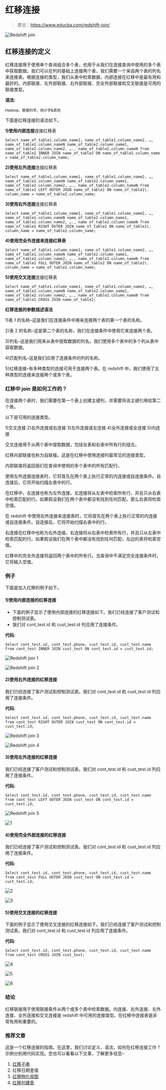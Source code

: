 # 红移连接

> 原文：<https://www.educba.com/redshift-join/>

![Redshift join](img/2c0f0d88b9b49f2dccfbad65f3778579.png)



## 红移连接的定义

红移连接用于使用单个查询组合多个表，也用于从我们在连接查询中使用的多个表中获取数据。我们可以在列的基础上连接两个表，我们需要一个来自两个表的列名来连接表。根据连接的类型，我们从表中检索数据，内部连接在红移中是最有用和最好的。内部联接、左外部联接、右外部联接、完全外部联接和交叉联接是可用的联接类型。

**语法:**

<small>Hadoop、数据科学、统计学&其他</small>

下面是红移连接的语法如下。

**1)使用内部连接**连接红移表

`Select name_of_table1.column_name1, name_of_table1.column_name2, …, name_of_table1.column_nameN name_of_table2.column_name1, name_of_table2.column_name2, …., name_of_table2.column_nameN from name_of_table1 INNER JOIN name_of_table2 ON name_of_table1.column_name = name_of_table2.column_name;`

**2)使用左外连接**连接红移表

`Select name_of_table1.column_name1, name_of_table1.column_name2, …, name_of_table1.column_nameN name_of_table2.column_name1, name_of_table2.column_name2, …., name_of_table2.column_nameN from name_of_table1 LEFT OUTER JOIN name_of_table2 ON name_of_table1\. column_name = name_of_table2.column_name;`

**3)使用右外连接**连接红移表

`Select name_of_table1.column_name1, name_of_table1.column_name2, …, name_of_table1.column_nameN name_of_table2.column_name1, name_of_table2.column_name2, …., name_of_table2.column_nameN from name_of_table1 RIGHT OUTER JOIN name_of_table2 ON name_of_table1\. column_name = name_of_table2.column_name;`

**4)使用完全外连接来连接红移表**

`Select name_of_table1.column_name1, name_of_table1.column_name2, …, name_of_table1.column_nameN name_of_table2.column_name1, name_of_table2.column_name2, …., name_of_table2.column_nameN from name_of_table1 FULL OUTER JOIN name_of_table2 ON name_of_table1\. column_name = name_of_table2.column_name;`

**5)使用交叉连接**连接红移表

`Select name_of_table1.column_name1, name_of_table1.column_name2, …, name_of_table1.column_nameN name_of_table2.column_name1, name_of_table2.column_name2, …., name_of_table2.column_nameN from name_of_table1 CROSS JOIN name_of_table2;`

**红移连接的参数描述语法**

1)表 1 的名称–这是我们在连接条件中用来连接两个表的第一个表的名称。

2)表 2 的名称–这是第二个表的名称，我们在连接条件中使用它来连接两个表。

3)列名–这是我们用来从表中提取数据的列名。我们使用多个表中的多个列从表中获取数据。

4)匹配列名–这是我们应用了连接条件的列的名称。

5)红移连接–有多种类型的连接可用于连接两个表。在 redshift 中，我们使用了五种类型的连接来连接两个或多个表。

### 红移中 join 是如何工作的？

在连接两个表时，我们需要在第一个表上创建主键列，并需要将该主键引用给第二个表。

以下是可用的连接类型。

1)交叉连接
2)右外连接或右连接
3)左外连接或左连接
4)全外连接或全连接
5)内连接

交叉连接用于从两个表中提取数据，包括左表和右表中所有行的组合。

红移内部联接也称为自联接。这是在红移中使用连接时最常见的连接类型。

内部联接将返回我们在查询中使用的多个表中的所有匹配行。

使用左外连接连接表时，它将首先在两个表上执行正常的内连接或自连接条件。自连接后，它将开始扫描左表中的行。

在红移中，左连接也称为左外连接。左连接将从左表中检索所有行，并且只从右表中检索匹配的行。如果假设我们在两个表中都没有找到任何匹配，那么右表将检索空值。

在 redshift 中使用右外连接来连接表时，它将首先在两个表上执行正常的内连接或自连接条件。自连接后，它将开始扫描右表中的行。

右连接在红移中也称为右外连接。右连接将从右表中检索所有行，并且只从左表中检索匹配的行。如果假设我们在两个表中都没有找到任何匹配，左边的表将检索空值。

红移中的完全外连接将返回两个表中的所有行。当查询中不满足完全连接条件时，它将输入空值。

### 例子

下面是加入红移的例子如下。

#### 1)使用内部连接的红移连接

*   下面的例子显示了使用内部连接的红移连接如下。我们已经连接了客户测试和控制测试表。
*   我们对 cont_test.id 和 cust_test.id 列应用了连接条件。

**代码:**

`Select cont_test.id, cont_test.phone, cust_test.id, cust_test.name from cont_test INNER JOIN cust_test ON cont_test.id = cust_test.id;`

![Redshift join 1](img/590ffb84538d2b7c4f1b64866b229917.png)



![Redshift join 2](img/b3886028ea7cd2652dba3e6aee197788.png)



#### 2)使用右外连接的红移连接

我们已经连接了客户测试和控制测试表。我们对 cont_test.id 和 cust_test.id 列应用了连接条件。

**代码:**

`Select cont_test.id, cont_test.phone, cust_test.id, cust_test.name from cont_test RIGHT OUTER JOIN cust_test ON cont_test.id = cust_test.id;`

![Redshift join 3](img/2bead7a1fe08083da91e015dd14ce2b5.png)



![Redshift join 4](img/fef5e568188a801e681a5d7df799a74e.png)



#### 3)使用左外连接的红移连接

我们已经连接了客户测试和控制测试表。我们对 cont_test.id 和 cust_test.id 列应用了连接条件。

**代码:**

`Select cont_test.id, cont_test.phone, cust_test.id, cust_test.name from cont_test LEFT OUTER JOIN cust_test ON cont_test.id = cust_test.id;`

![Redshift join 5](img/7e6c8841982269610e3c0dbb2371347b.png)



![1](img/fd00207974af48fca1e9af64d57f7c2b.png)



#### 4)使用完全外部连接的红移连接

我们已经连接了客户测试和控制测试表。我们对 cont_test.id 和 cust_test.id 列应用了连接条件。

**代码:**

`Select cont_test.id, cont_test.phone, cust_test.id, cust_test.name from cont_test FULL OUTER JOIN cust_test ON cont_test.id = cust_test.id;`

![2](img/7b75fe14a6c744135982fb4382ed5678.png)



![3](img/2d6505e10e3542a04ea5f56b5d651d3f.png)



#### 5)使用交叉连接的红移连接

下面的例子显示了使用交叉连接的红移连接如下。我们已经连接了客户测试和控制测试表。我们对 cont_test.id 和 cust_test.id 列应用了连接条件。

**代码:**

`Select cont_test.id, cont_test.phone, cust_test.id, cust_test.name from cont_test CROSS JOIN cust_test;`

![4](img/fadcb07e13683c943f31c31ca05af285.png)



![5](img/0b350c8865660e4b4bacb8e5b5d41b5a.png)



![6](img/b8eaf891824236ac38c4dd9b3b499fc9.png)



### 结论

红移联接用于使用联接条件从两个或多个表中检索数据。内连接、右外连接、左外连接、全外连接和交叉连接是 redshift 中可用的连接类型。在红移中连接表是非常有用和重要的。

### 推荐文章

这是一个红移连接的指南。在这里，我们讨论定义，语法，如何在红移连接工作？示例分别用代码实现。您也可以看看以下文章，了解更多信息–

1.  [红移子串](https://www.educba.com/redshift-substring/)
2.  红移日期差值
3.  [红移物化视图](https://www.educba.com/redshift-materialized-views/)
4.  [红移创建表](https://www.educba.com/redshift-create-table/)





